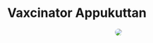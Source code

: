 
# Vaxcinator Appukuttan
<div align="center">
  <img src="https://lh3.googleusercontent.com/-LddhbQWZqn4/AAAAAAAAAAI/AAAAAAAAABs/_80KmWRUHjI/photo.jpg"  style="border-radius:50%">
  
 </div>


